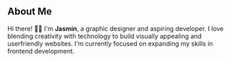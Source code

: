 ## About Me
Hi there! 👋🏼
I'm **Jasmin**, a graphic designer and aspiring developer. I love blending creativity with technology to build visually appealing and userfriendly websites. I'm currently focused on expanding my skills in frontend development.

